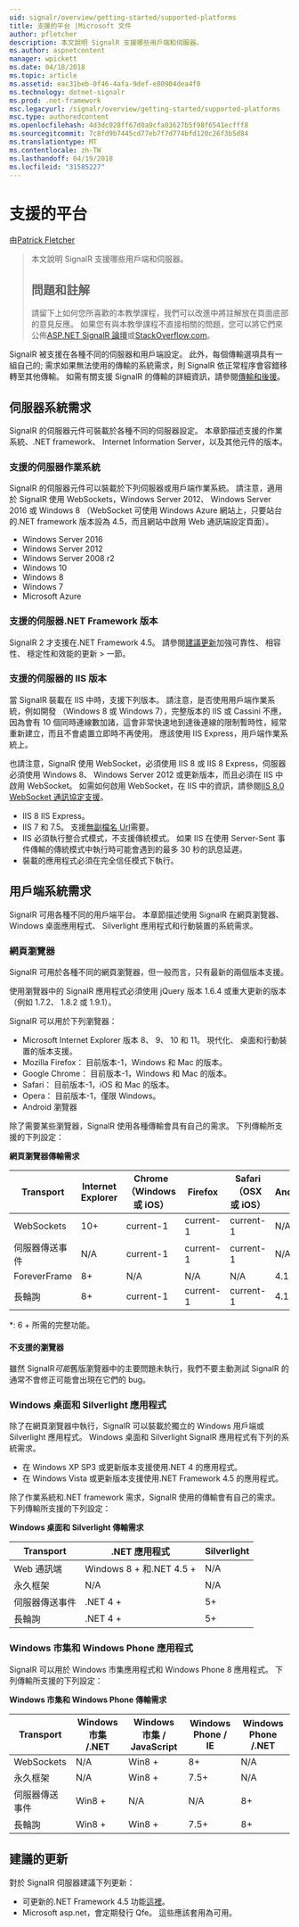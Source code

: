 ```yaml
---
uid: signalr/overview/getting-started/supported-platforms
title: 支援的平台 |Microsoft 文件
author: pfletcher
description: 本文說明 SignalR 支援哪些用戶端和伺服器。
ms.author: aspnetcontent
manager: wpickett
ms.date: 04/18/2018
ms.topic: article
ms.assetid: eac31beb-0f46-4afa-9def-e80904dea4f0
ms.technology: dotnet-signalr
ms.prod: .net-framework
msc.legacyurl: /signalr/overview/getting-started/supported-platforms
msc.type: authoredcontent
ms.openlocfilehash: 4d3dc028ff67d0a9cfa03627b5f98f6541ecfff8
ms.sourcegitcommit: 7c8fd9b7445cd77eb7f7d774bfd120c26f3b5d84
ms.translationtype: MT
ms.contentlocale: zh-TW
ms.lasthandoff: 04/19/2018
ms.locfileid: "31585227"
---
```

<a name="supported-platforms"></a>支援的平台
====================
由[Patrick Fletcher](https://github.com/pfletcher)

> 本文說明 SignalR 支援哪些用戶端和伺服器。 
> 
> ## <a name="questions-and-comments"></a>問題和註解
> 
> 請留下上如何您所喜歡的本教學課程，我們可以改進中將註解放在頁面底部的意見反應。 如果您有與本教學課程不直接相關的問題，您可以將它們來公佈[ASP.NET SignalR 論壇](https://forums.asp.net/1254.aspx/1?ASP+NET+SignalR)或[StackOverflow.com](http://stackoverflow.com/)。


SignalR 被支援在各種不同的伺服器和用戶端設定。 此外，每個傳輸選項具有一組自己的; 需求如果無法使用的傳輸的系統需求，則 SignalR 依正常程序會容錯移轉至其他傳輸。 如需有關支援 SignalR 的傳輸的詳細資訊，請參閱[傳輸和後援](introduction-to-signalr.md#transports)。

## <a name="server-system-requirements"></a>伺服器系統需求

SignalR 的伺服器元件可裝載於各種不同的伺服器設定。 本章節描述支援的作業系統、.NET framework、 Internet Information Server，以及其他元件的版本。

### <a name="supported-server-operating-systems"></a>支援的伺服器作業系統

SignalR 的伺服器元件可以裝載於下列伺服器或用戶端作業系統。 請注意，適用於 SignalR 使用 WebSockets，Windows Server 2012、 Windows Server 2016 或 Windows 8 （WebSocket 可使用 Windows Azure 網站上，只要站台的.NET framework 版本設為 4.5，而且網站中啟用 Web 通訊端設定頁面）。

- Windows Server 2016
- Windows Server 2012
- Windows Server 2008 r2
- Windows 10
- Windows 8
- Windows 7
- Microsoft Azure

### <a name="supported-server-net-framework-version"></a>支援的伺服器.NET Framework 版本

SignalR 2 才支援在.NET Framework 4.5。 請參閱[建議更新](#updates)加強可靠性、 相容性、 穩定性和效能的更新 > 一節。

### <a name="supported-server-iis-versions"></a>支援的伺服器的 IIS 版本

當 SignalR 裝載在 IIS 中時，支援下列版本。 請注意，是否使用用戶端作業系統，例如開發 （Windows 8 或 Windows 7），完整版本的 IIS 或 Cassini 不應，因為會有 10 個同時連線數加諸，這會非常快速地到達後連線的限制暫時性，經常重新建立，而且不會處置立即時不再使用。 應該使用 IIS Express，用戶端作業系統上。

也請注意，SignalR 使用 WebSocket，必須使用 IIS 8 或 IIS 8 Express，伺服器必須使用 Windows 8、 Windows Server 2012 或更新版本，而且必須在 IIS 中啟用 WebSocket。 如需如何啟用 WebSocket，在 IIS 中的資訊，請參閱[IIS 8.0 WebSocket 通訊協定支援](https://www.iis.net/learn/get-started/whats-new-in-iis-8/iis-80-websocket-protocol-support)。

- IIS 8 IIS Express。
- IIS 7 和 7.5。 支援[無副檔名 Url](https://support.microsoft.com/kb/980368)需要。
- IIS 必須執行整合式模式，不支援傳統模式。 如果 IIS 在使用 Server-Sent 事件傳輸的傳統模式中執行時可能會遇到的最多 30 秒的訊息延遲。
- 裝載的應用程式必須在完全信任模式下執行。

## <a name="client-system-requirements"></a>用戶端系統需求

SignalR 可用各種不同的用戶端平台。 本章節描述使用 SignalR 在網頁瀏覽器、 Windows 桌面應用程式、 Silverlight 應用程式和行動裝置的系統需求。

### <a name="web-browsers"></a>網頁瀏覽器

SignalR 可用於各種不同的網頁瀏覽器，但一般而言，只有最新的兩個版本支援。

使用瀏覽器中的 SignalR 應用程式必須使用 jQuery 版本 1.6.4 或重大更新的版本 （例如 1.7.2、 1.8.2 或 1.9.1）。

SignalR 可以用於下列瀏覽器：

- Microsoft Internet Explorer 版本 8、 9、 10 和 11。 現代化、 桌面和行動裝置的版本支援。
- Mozilla Firefox： 目前版本-1，Windows 和 Mac 的版本。
- Google Chrome： 目前版本-1，Windows 和 Mac 的版本。
- Safari： 目前版本-1，iOS 和 Mac 的版本。
- Opera： 目前版本-1，僅限 Windows。
- Android 瀏覽器

除了需要某些瀏覽器，SignalR 使用各種傳輸會具有自己的需求。 下列傳輸所支援的下列設定：

<a id="browser"></a>

**網頁瀏覽器傳輸需求**

| Transport | Internet Explorer | Chrome （Windows 或 iOS） | Firefox | Safari （OSX 或 iOS） | Android |
| --- | --- | --- | --- | --- | --- |
| WebSockets | 10+ | current-1 | current-1 | current-1 | N/A |
| 伺服器傳送事件 | N/A | current-1 | current-1 | current-1 | N/A |
| ForeverFrame | 8+ | N/A | N/A | N/A | 4.1 |
| 長輪詢 | 8+ | current-1 | current-1 | current-1 | 4.1 |

\*: 6 + 所需的完整功能。

#### <a name="unsupported-browsers"></a>不支援的瀏覽器

雖然 SignalR*可能*舊版瀏覽器中的主要問題未執行，我們不要主動測試 SignalR 的通常不會修正可能會出現在它們的 bug。

### <a name="windows-desktop-and-silverlight-applications"></a>Windows 桌面和 Silverlight 應用程式

除了在網頁瀏覽器中執行，SignalR 可以裝載於獨立的 Windows 用戶端或 Silverlight 應用程式。 Windows 桌面和 Silverlight SignalR 應用程式有下列的系統需求。

- 在 Windows XP SP3 或更新版本支援使用.NET 4 的應用程式。
- 在 Windows Vista 或更新版本支援使用.NET Framework 4.5 的應用程式。

除了作業系統和.NET framework 需求，SignalR 使用的傳輸會有自己的需求。 下列傳輸所支援的下列設定：

**Windows 桌面和 Silverlight 傳輸需求**

| Transport | .NET 應用程式 | Silverlight |
| --- | --- | --- |
| Web 通訊端 | Windows 8 + 和.NET 4.5 + | N/A |
| 永久框架 | N/A | N/A |
| 伺服器傳送事件 | .NET 4 + | 5+ |
| 長輪詢 | .NET 4 + | 5+ |

<a id="android"></a>

### <a name="windows-store-and-windows-phone-applications"></a>Windows 市集和 Windows Phone 應用程式

SignalR 可以用於 Windows 市集應用程式和 Windows Phone 8 應用程式。 下列傳輸所支援的下列設定：

**Windows 市集和 Windows Phone 傳輸需求**

| Transport | Windows 市集 /.NET | Windows 市集 / JavaScript | Windows Phone / IE | Windows Phone /.NET |
| --- | --- | --- | --- | --- |
| WebSockets | N/A | Win8 + | 8+ | N/A |
| 永久框架 | N/A | Win8 + | 7.5+ | N/A |
| 伺服器傳送事件 | Win8 + | N/A | N/A | 8+ |
| 長輪詢 | Win8 + | Win8 + | 7.5+ | 8+ |

<a id="updates"></a>

## <a name="recommended-updates"></a>建議的更新

對於 SignalR 伺服器建議下列更新：

- 可更新的.NET Framework 4.5 功能[這裡](https://support.microsoft.com/kb/2750149)。
- Microsoft asp.net，會定期發行 Qfe。 這些應該套用為可用。
